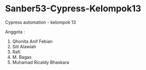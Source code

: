 # Sanber53-Cypress-Kelompok13
Cypress automation - kelompok 13

Anggota :
1. Qhonita Anif Febian
2. Siti Alawiah
3. Rafi
4. M. Bagas
5. Muhamad Ricaldy Bhaskara